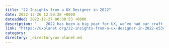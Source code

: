 ```yaml
---
title: "22 Insights from a UX Designer in 2022"
date: 2022-12-26 12:50:28 +0000
dateadded: 2022-12-27 00:00:53 +0000
description: "    2022 has been a big year for UX, we’ve had our craft quietly threatened by looming Artificial Intelligences, had huge tech explosions in…  Continue reading on UX Planet »  "
link: "https://uxplanet.org/22-insights-from-a-ux-designer-in-2022-e53cfd33cfe3?source=rss----819cc2aaeee0---4"
category:
directory: _directory/ux-planet.md
---
```


